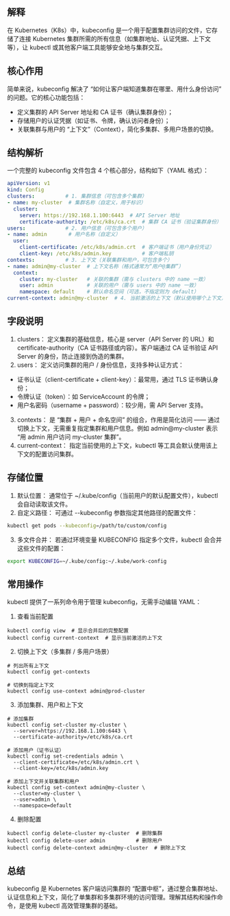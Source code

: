 ## 解释
在 Kubernetes（K8s）中，kubeconfig 是一个用于配置集群访问的文件，它存储了连接 Kubernetes 集群所需的所有信息（如集群地址、认证凭据、上下文等），让 kubectl 或其他客户端工具能够安全地与集群交互。

## 核心作用
简单来说，kubeconfig 解决了 “如何让客户端知道集群在哪里、用什么身份访问” 的问题。它的核心功能包括：

- 定义集群的 API Server 地址和 CA 证书（确认集群身份）；
- 存储用户的认证凭据（如证书、令牌，确认访问者身份）；
- 关联集群与用户的 “上下文”（Context），简化多集群、多用户场景的切换。

## 结构解析
一个完整的 kubeconfig 文件包含 4 个核心部分，结构如下（YAML 格式）：
```yaml
apiVersion: v1
kind: Config
clusters:          # 1. 集群信息（可包含多个集群）
- name: my-cluster  # 集群名称（自定义，用于标识）
  cluster:
    server: https://192.168.1.100:6443  # API Server 地址
    certificate-authority: /etc/k8s/ca.crt  # 集群 CA 证书（验证集群身份）
users:             # 2. 用户信息（可包含多个用户）
- name: admin       # 用户名称（自定义）
  user:
    client-certificate: /etc/k8s/admin.crt  # 客户端证书（用户身份凭证）
    client-key: /etc/k8s/admin.key          # 客户端私钥
contexts:          # 3. 上下文（关联集群和用户，可包含多个）
- name: admin@my-cluster  # 上下文名称（格式通常为“用户@集群”）
  context:
    cluster: my-cluster   # 关联的集群（需与 clusters 中的 name 一致）
    user: admin           # 关联的用户（需与 users 中的 name 一致）
    namespace: default    # 默认命名空间（可选，不指定则为 default）
current-context: admin@my-cluster  # 4. 当前激活的上下文（默认使用哪个上下文）
```

## 字段说明
1. clusters：
定义集群的基础信息，核心是 server（API Server 的 URL）和 certificate-authority（CA 证书路径或内容）。客户端通过 CA 证书验证 API Server 的身份，防止连接到伪造的集群。
2. users：
定义访问集群的用户 / 身份信息，支持多种认证方式：
- 证书认证（client-certificate + client-key）：最常用，通过 TLS 证书确认身份；
- 令牌认证（token）：如 ServiceAccount 的令牌；
- 用户名密码（username + password）：较少用，需 API Server 支持。
3. contexts：
是 “集群 + 用户 + 命名空间” 的组合，作用是简化访问 —— 通过切换上下文，无需重复指定集群和用户信息。例如 admin@my-cluster 表示 “用 admin 用户访问 my-cluster 集群”。
4. current-context：
指定当前使用的上下文，kubectl 等工具会默认使用该上下文的配置访问集群。

## 存储位置
1. 默认位置：
通常位于 ~/.kube/config（当前用户的默认配置文件），kubectl 会自动读取该文件。
2. 自定义路径：
可通过 --kubeconfig 参数指定其他路径的配置文件：
```bash
kubectl get pods --kubeconfig=/path/to/custom/config
```
3. 多文件合并：
若通过环境变量 KUBECONFIG 指定多个文件，kubectl 会合并这些文件的配置：
```bash
export KUBECONFIG=~/.kube/config:~/.kube/work-config
```

## 常用操作
kubectl 提供了一系列命令用于管理 kubeconfig，无需手动编辑 YAML：
1. 查看当前配置
```
kubectl config view  # 显示合并后的完整配置
kubectl config current-context  # 显示当前激活的上下文
```
2. 切换上下文（多集群 / 多用户场景）
```
# 列出所有上下文
kubectl config get-contexts

# 切换到指定上下文
kubectl config use-context admin@prod-cluster
```
3. 添加集群、用户和上下文
```
# 添加集群
kubectl config set-cluster my-cluster \
  --server=https://192.168.1.100:6443 \
  --certificate-authority=/etc/k8s/ca.crt

# 添加用户（证书认证）
kubectl config set-credentials admin \
  --client-certificate=/etc/k8s/admin.crt \
  --client-key=/etc/k8s/admin.key

# 添加上下文并关联集群和用户
kubectl config set-context admin@my-cluster \
  --cluster=my-cluster \
  --user=admin \
  --namespace=default
```

4. 删除配置
```
kubectl config delete-cluster my-cluster  # 删除集群
kubectl config delete-user admin          # 删除用户
kubectl config delete-context admin@my-cluster  # 删除上下文
```

## 总结
kubeconfig 是 Kubernetes 客户端访问集群的 “配置中枢”，通过整合集群地址、认证信息和上下文，简化了单集群和多集群环境的访问管理。理解其结构和操作命令，是使用 kubectl 高效管理集群的基础。